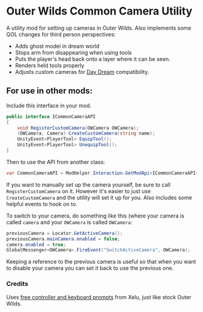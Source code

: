 # Outer Wilds Common Camera Utility

A utility mod for setting up cameras in Outer Wilds. Also implements some QOL changes for third person perspectives:
- Adds ghost model in dream world
- Stops arm from disappearing when using tools
- Puts the player's head back onto a layer where it can be seen.
- Renders held tools properly
- Adjusts custom cameras for [Day Dream](https://outerwildsmods.com/mods/daydream/) compatibility.

## For use in other mods:

Include this interface in your mod.
```cs
public interface ICommonCameraAPI
{
    void RegisterCustomCamera(OWCamera OWCamera);
    (OWCamera, Camera) CreateCustomCamera(string name);
    UnityEvent<PlayerTool> EquipTool();
    UnityEvent<PlayerTool> UnequipTool();
}
```

Then to use the API from another class:
```cs
var CommonCameraAPI = ModHelper.Interaction.GetModApi<ICommonCameraAPI>("xen.CommonCameraUtility");
```

If you want to manually set up the camera yourself, be sure to call `RegisterCustomCamera` on it. However it's easier to just use `CreateCustomCamera` and the utility will set it up for you. Also includes some helpful events to hook on to.

To switch to your camera, do something like this (where your camera is called `camera` and your `OWCamera` is called `OWCamera`:
```cs
previousCamera = Locator.GetActiveCamera();
previousCamera.mainCamera.enabled = false;
camera.enabled = true;
GlobalMessenger<OWCamera>.FireEvent("SwitchActiveCamera", OWCamera);
```

Keeping a reference to the previous camera is useful so that when you want to disable your camera you can set it back to use the previous one.

### Credits

Uses [free controller and keyboard prompts](https://thoseawesomeguys.com/prompts/) from Xelu, just like stock Outer Wilds.
